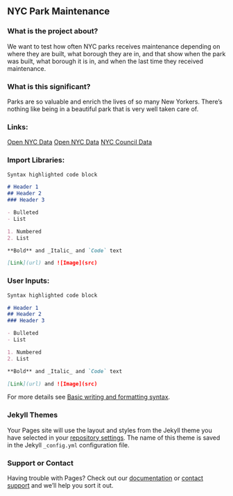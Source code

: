 ## NYC Park Maintenance

### What is the project about?

We want to test how often NYC parks receives maintenance depending on where they are built, what borough they are in, and that show when the park was built, what borough it is in, and when the last time they received maintenance.

### What is this significant?

Parks are so valuable and enrich the lives of so many New Yorkers. There’s nothing like being in a beautiful park that is very well taken care of.

### Links:
[Open NYC Data](https://data.cityofnewyork.us/City-Government/ARCHIVED-Parks-Properties/k2ya-ucmv)
[Open NYC Data](https://data.cityofnewyork.us/Recreation/Open-Space-Parks-/g84h-jbjm)
[NYC Council Data](https://council.nyc.gov/data/parks-in-nyc/)

### Import Libraries:
```markdown
Syntax highlighted code block

# Header 1
## Header 2
### Header 3

- Bulleted
- List

1. Numbered
2. List

**Bold** and _Italic_ and `Code` text

[Link](url) and ![Image](src)
```
### User Inputs:
```markdown
Syntax highlighted code block

# Header 1
## Header 2
### Header 3

- Bulleted
- List

1. Numbered
2. List

**Bold** and _Italic_ and `Code` text

[Link](url) and ![Image](src)
```

For more details see [Basic writing and formatting syntax](https://docs.github.com/en/github/writing-on-github/getting-started-with-writing-and-formatting-on-github/basic-writing-and-formatting-syntax).

### Jekyll Themes

Your Pages site will use the layout and styles from the Jekyll theme you have selected in your [repository settings](https://github.com/samgus/samgus.github.io/settings/pages). The name of this theme is saved in the Jekyll `_config.yml` configuration file.

### Support or Contact

Having trouble with Pages? Check out our [documentation](https://docs.github.com/categories/github-pages-basics/) or [contact support](https://support.github.com/contact) and we’ll help you sort it out.
